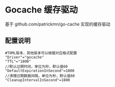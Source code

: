 # Gocache 缓存驱动

基于 github.com/patrickmn/go-cache 实现的缓存驱动

## 配置说明

    #TOML版本，其他版本可以根据对应格式配置
    "Driver"="gocache"
    "TTL"="1800"
    //默认过期时间，单位为秒，默认值60
    "DefaultExpirationInSecond"=1800
    //清理过期数据间隔，单位为秒，默认值60
	"CleanupIntervalInSecond"=1800